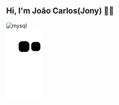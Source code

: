 ## Hi, I'm João Carlos(Jony) 🧑‍🎓
<img align="center" alt="mysql" height="30" width="40" src="https://cdn.jsdelivr.net/gh/devicons/devicon/icons/mysql/mysql-original-wordmark.svg"><a/>
<br>
![Snake animation](https://github.com/rafaballerini/rafaballerini/blob/output/github-contribution-grid-snake.svg)
